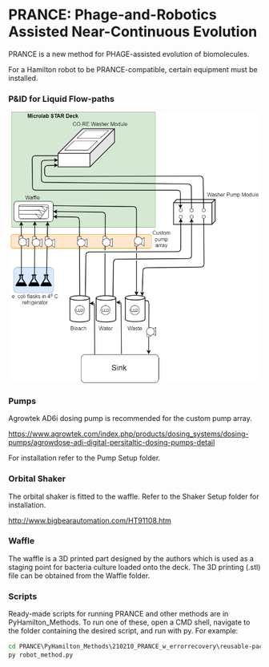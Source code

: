 # PRANCE: Phage-and-Robotics Assisted Near-Continuous Evolution

PRANCE is a new method for PHAGE-assisted evolution of biomolecules.

For a Hamilton robot to be PRANCE-compatible, certain equipment must be installed.

### P&ID for Liquid Flow-paths
![alt text](https://github.com/Golaszewski/PRANCE/blob/main/Extras/pid.png)

### Pumps
Agrowtek AD6i dosing pump is recommended for the custom pump array.

https://www.agrowtek.com/index.php/products/dosing_systems/dosing-pumps/agrowdose-adi-digital-persitaltic-dosing-pumps-detail

For installation refer to the Pump Setup folder.

### Orbital Shaker

The orbital shaker is fitted to the waffle. Refer to the Shaker Setup folder for installation.

http://www.bigbearautomation.com/HT91108.htm

### Waffle

The waffle is a 3D printed part designed by the authors which is used as a staging point for bacteria culture loaded onto the deck. The 3D printing (.stl) file can be obtained from the Waffle folder.

### Scripts

Ready-made scripts for running PRANCE and other methods are in PyHamilton_Methods. To run one of these, open a CMD shell, navigate to the folder
containing the desired script, and run with py. For example:
```bat
cd PRANCE\PyHamilton_Methods\210210_PRANCE_w_errorrecovery\reusable-pace
py robot_method.py
```
